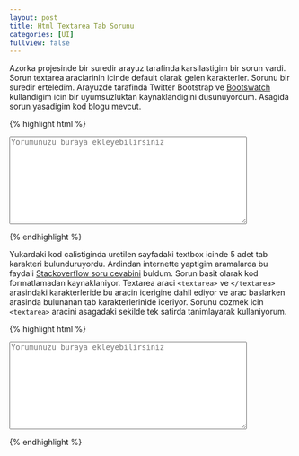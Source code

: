 ```yaml
---
layout: post
title: Html Textarea Tab Sorunu
categories: [UI]
fullview: false
---
```


Azorka projesinde bir suredir arayuz tarafinda karsilastigim bir sorun vardi. Sorun textarea araclarinin icinde default olarak gelen karakterler. Sorunu bir suredir erteledim. Arayuzde tarafinda Twitter Bootstrap ve [Bootswatch](https://bootswatch.com) kullandigim icin bir uyumsuzluktan kaynaklandigini dusunuyordum. Asagida sorun yasadigim kod blogu mevcut.

{% highlight html %}
<textarea name="comment" 
	class="form-control" 
	id="comment" rows="10" 
	cols="50" maxlength="4000" 
	placeholder="Yorumunuzu buraya ekleyebilirsiniz" 
	autocomplete="off" required>
</textarea>
{% endhighlight %}  

Yukardaki kod calistiginda uretilen sayfadaki textbox icinde 5 adet tab karakteri bulunduruyordu. Ardindan internette yaptigim aramalarda bu faydali [Stackoverflow soru cevabini](http://stackoverflow.com/questions/2202999/why-is-textarea-filled-with-mysterious-white-spaces) buldum. Sorun basit olarak kod formatlamadan kaynaklaniyor. Textarea araci `<textarea>`  ve `</textarea>` arasindaki karakterleride bu aracin icerigine dahil ediyor ve arac baslarken arasinda bulunanan tab karakterlerinide iceriyor. Sorunu cozmek icin `<textarea>` aracini asagadaki sekilde tek satirda tanimlayarak kullaniyorum.

{% highlight html %}
<textarea name="comment" class="form-control" id="comment" rows="10" cols="50" maxlength="4000" placeholder="Yorumunuzu buraya ekleyebilirsiniz" autocomplete="off" required></textarea>
{% endhighlight %}   